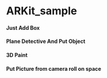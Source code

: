 # ARKit_sample

#### Just Add Box

#### Plane Detective And Put Object

#### 3D Paint

#### Put Picture from camera roll on space
